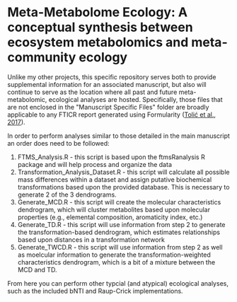 # Meta-Metabolome Ecology: A conceptual synthesis between ecosystem metabolomics and meta-community ecology
Unlike my other projects, this specific repository serves both to provide supplemental information for an
associated manuscript, but also will continue to serve as the location where all past and future meta-metabolomic,
ecological analyses are hosted. Specifically, those files that are not enclosed in the "Manuscript Specific Files" 
folder are broadly applicable to any FTICR report generated using Formularity (<a href="https://pubs.acs.org/doi/10.1021/acs.analchem.7b03318">Tolić et al., 2017</a>).

In order to perform analyses similar to those detailed in the main manuscript an order does need to be followed:
1) FTMS_Analysis.R - this script is based upon the ftmsRanalysis R package and will help process and organize the data
2) Transformation_Analysis_Dataset.R - this script will calculate all possible mass differences within a dataset and assign putative biochemical transformations based upon the provided database. This is necessary to generate 2 of the 3 dendrograms.
3) Generate_MCD.R - this script will create the molecular characteristics dendrogram, which will cluster metabolites based upon molecular properties (e.g., elemental composition, aromaticity index, etc.)
4) Generate_TD.R - this script will use information from step 2 to generate the transformation-based dendrogram, which estimates relationships based upon distances in a transformation network
5) Generate_TWCD.R - this script will use information from step 2 as well as moelcular information to generate the transformation-weighted characteristics dendrogram, which is a bit of a mixture between the MCD and TD.

From here you can perform other typcial (and atypical) ecological analyses, such as the included bNTI and Raup-Crick implementations.
